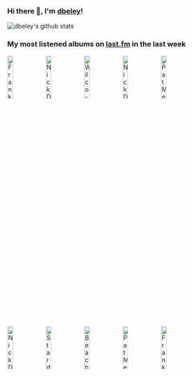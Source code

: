 ### Hi there 👋, I'm [dbeley](https://dbeley.ovh/en)!

![dbeley's github stats](https://github-readme-stats.vercel.app/api?username=dbeley)

### My most listened albums on [last.fm](https://www.last.fm/user/d_beley) in the last week

[<img src='https://lastfm.freetls.fastly.net/i/u/300x300/b7498614ca565faaa2704654b638024e.png' width='16%' height='16%' alt='Frank Ocean - Blonde'>](https://www.last.fm/music/frank%2bocean/blonde)&nbsp;
[<img src='https://lastfm.freetls.fastly.net/i/u/300x300/6e3fd83e52fedeab8e4d59e0d2da1ac9.png' width='16%' height='16%' alt='Nick Drake - Pink Moon'>](https://www.last.fm/music/nick%2bdrake/pink%2bmoon)&nbsp;
[<img src='https://lastfm.freetls.fastly.net/i/u/300x300/b30dc63512734459a046814175ef8193.png' width='16%' height='16%' alt='Wilco - Yankee Hotel Foxtrot'>](https://www.last.fm/music/wilco/yankee%2bhotel%2bfoxtrot)&nbsp;
[<img src='https://lastfm.freetls.fastly.net/i/u/300x300/ad656836a06e4267858d105ddd13fe04.png' width='16%' height='16%' alt='Nick Drake - Bryter Layter'>](https://www.last.fm/music/nick%2bdrake/bryter%2blayter)&nbsp;
[<img src='https://lastfm.freetls.fastly.net/i/u/300x300/b8ce0340bceff762959cc49c37645902.jpg' width='16%' height='16%' alt='Pat Metheny Group - Still Life (Talking)'>](https://www.last.fm/music/pat%2bmetheny%2bgroup/still%2blife%2b%2528talking%2529)&nbsp;
<br>
[<img src='https://lastfm.freetls.fastly.net/i/u/300x300/1fe6fa4d89b6d5a23e2cc32a572bf1bd.jpg' width='16%' height='16%' alt='Nick Drake - Five Leaves Left'>](https://www.last.fm/music/nick%2bdrake/five%2bleaves%2bleft)&nbsp;
[<img src='https://lastfm.freetls.fastly.net/i/u/300x300/cc04c31da6a92bd6f434e44617ba571a.jpg' width='16%' height='16%' alt='Stardust - Music Sounds Better With You'>](https://www.last.fm/music/stardust/music%2bsounds%2bbetter%2bwith%2byou)&nbsp;
[<img src='https://lastfm.freetls.fastly.net/i/u/300x300/2d347e9d48228f330f01d93b8c9bed04.jpg' width='16%' height='16%' alt='Beach Bunny - Emotional Creature'>](https://www.last.fm/music/beach%2bbunny/emotional%2bcreature)&nbsp;
[<img src='https://lastfm.freetls.fastly.net/i/u/300x300/a393fd7e331ef85f3cff5c5065a144d3.jpg' width='16%' height='16%' alt='Pat Metheny Group - Offramp'>](https://www.last.fm/music/pat%2bmetheny%2bgroup/offramp)&nbsp;
[<img src='https://lastfm.freetls.fastly.net/i/u/300x300/c0097390e321f20873a2d0e22d32d84e.png' width='16%' height='16%' alt='Frank Ocean - channel ORANGE'>](https://www.last.fm/music/frank%2bocean/channel%2borange)&nbsp;
<br>
